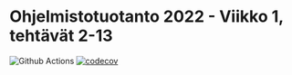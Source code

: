 # Ohjelmistotuotanto 2022 - Viikko 1, tehtävät 2-13

![Github Actions](https://github.com/SJarno/ohtu-2022-viikko1/actions/workflows/main.yml/badge.svg) [![codecov](https://codecov.io/gh/SJarno/ohtu-2022-viikko1/branch/main/graph/badge.svg?token=N4NO645C3M)](https://codecov.io/gh/SJarno/ohtu-2022-viikko1)
